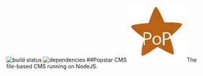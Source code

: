 ![build status](https://travis-ci.org/AntJanus/popstar-cms.svg?branch=master)
![dependencies](https://david-dm.org/antjanus/popstar-cms.png)
##Popstar CMS
<img src="public/images/popstar.png" width="150px" />
The file-based CMS running on NodeJS.
